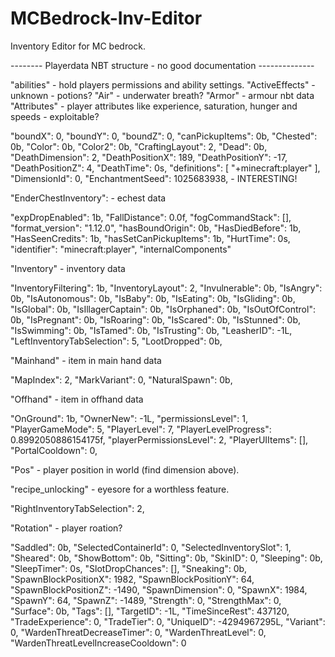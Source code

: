 # MCBedrock-Inv-Editor
Inventory Editor for MC bedrock.


-------- Playerdata NBT structure - no good documentation --------------

"abilities" - hold players permissions and ability settings.
"ActiveEffects" - unknown - potions?
"Air" - underwater breath?
"Armor" - armour nbt data
"Attributes" - player attributes like experience, saturation, hunger and speeds - exploitable?

"boundX": 0,
"boundY": 0,
"boundZ": 0,
"canPickupItems": 0b,
"Chested": 0b,
"Color": 0b,
"Color2": 0b,
"CraftingLayout": 2,
"Dead": 0b,
"DeathDimension": 2,
"DeathPositionX": 189,
"DeathPositionY": -17,
"DeathPositionZ": 4,
"DeathTime": 0s,
"definitions": [
    "+minecraft:player"
],
"DimensionId": 0,
"EnchantmentSeed": 1025683938, - INTERESTING!

"EnderChestInventory": - echest data

"expDropEnabled": 1b,
"FallDistance": 0.0f,
"fogCommandStack": [],
"format_version": "1.12.0",
"hasBoundOrigin": 0b,
"HasDiedBefore": 1b,
"HasSeenCredits": 1b,
"hasSetCanPickupItems": 1b,
"HurtTime": 0s,
"identifier": "minecraft:player",
"internalComponents"

"Inventory" - inventory data

"InventoryFiltering": 1b,
"InventoryLayout": 2,
"Invulnerable": 0b,
"IsAngry": 0b,
"IsAutonomous": 0b,
"IsBaby": 0b,
"IsEating": 0b,
"IsGliding": 0b,
"IsGlobal": 0b,
"IsIllagerCaptain": 0b,
"IsOrphaned": 0b,
"IsOutOfControl": 0b,
"IsPregnant": 0b,
"IsRoaring": 0b,
"IsScared": 0b,
"IsStunned": 0b,
"IsSwimming": 0b,
"IsTamed": 0b,
"IsTrusting": 0b,
"LeasherID": -1L,
"LeftInventoryTabSelection": 5,
"LootDropped": 0b,

"Mainhand" - item in main hand data

"MapIndex": 2,
"MarkVariant": 0,
"NaturalSpawn": 0b,

"Offhand" - item in offhand data

"OnGround": 1b,
"OwnerNew": -1L,
"permissionsLevel": 1,
"PlayerGameMode": 5,
"PlayerLevel": 7,
"PlayerLevelProgress": 0.8992050886154175f,
"playerPermissionsLevel": 2,
"PlayerUIItems": [],
"PortalCooldown": 0,

"Pos" - player position in world (find dimension above).

"recipe_unlocking" - eyesore for a worthless feature.

"RightInventoryTabSelection": 2,

"Rotation" - player roation?

"Saddled": 0b,
"SelectedContainerId": 0,
"SelectedInventorySlot": 1,
"Sheared": 0b,
"ShowBottom": 0b,
"Sitting": 0b,
"SkinID": 0,
"Sleeping": 0b,
"SleepTimer": 0s,
"SlotDropChances": [],
"Sneaking": 0b,
"SpawnBlockPositionX": 1982,
"SpawnBlockPositionY": 64,
"SpawnBlockPositionZ": -1490,
"SpawnDimension": 0,
"SpawnX": 1984,
"SpawnY": 64,
"SpawnZ": -1489,
"Strength": 0,
"StrengthMax": 0,
"Surface": 0b,
"Tags": [],
"TargetID": -1L,
"TimeSinceRest": 437120,
"TradeExperience": 0,
"TradeTier": 0,
"UniqueID": -4294967295L,
"Variant": 0,
"WardenThreatDecreaseTimer": 0,
"WardenThreatLevel": 0,
"WardenThreatLevelIncreaseCooldown": 0